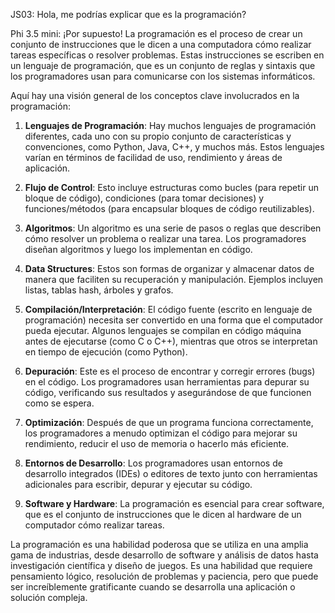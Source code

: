 JS03: Hola, me podrías explicar que es la programación?

Phi 3.5 mini: ¡Por supuesto! La programación es el proceso de crear un conjunto de instrucciones que le dicen a una computadora cómo realizar tareas específicas o resolver problemas. Estas instrucciones se escriben en un lenguaje de programación, que es un conjunto de reglas y sintaxis que los programadores usan para comunicarse con los sistemas informáticos.

Aquí hay una visión general de los conceptos clave involucrados en la programación:

1. **Lenguajes de Programación**: Hay muchos lenguajes de programación diferentes, cada uno con su propio conjunto de características y convenciones, como Python, Java, C++, y muchos más. Estos lenguajes varían en términos de facilidad de uso, rendimiento y áreas de aplicación.

2. **Flujo de Control**: Esto incluye estructuras como bucles (para repetir un bloque de código), condiciones (para tomar decisiones) y funciones/métodos (para encapsular bloques de código reutilizables).

3. **Algoritmos**: Un algoritmo es una serie de pasos o reglas que describen cómo resolver un problema o realizar una tarea. Los programadores diseñan algoritmos y luego los implementan en código.

4. **Data Structures**: Estos son formas de organizar y almacenar datos de manera que faciliten su recuperación y manipulación. Ejemplos incluyen listas, tablas hash, árboles y grafos.

5. **Compilación/Interpretación**: El código fuente (escrito en lenguaje de programación) necesita ser convertido en una forma que el computador pueda ejecutar. Algunos lenguajes se compilan en código máquina antes de ejecutarse (como C o C++), mientras que otros se interpretan en tiempo de ejecución (como Python).

6. **Depuración**: Este es el proceso de encontrar y corregir errores (bugs) en el código. Los programadores usan herramientas para depurar su código, verificando sus resultados y asegurándose de que funcionen como se espera.

7. **Optimización**: Después de que un programa funciona correctamente, los programadores a menudo optimizan el código para mejorar su rendimiento, reducir el uso de memoria o hacerlo más eficiente.

8. **Entornos de Desarrollo**: Los programadores usan entornos de desarrollo integrados (IDEs) o editores de texto junto con herramientas adicionales para escribir, depurar y ejecutar su código.

9. **Software y Hardware**: La programación es esencial para crear software, que es el conjunto de instrucciones que le dicen al hardware de un computador cómo realizar tareas.

La programación es una habilidad poderosa que se utiliza en una amplia gama de industrias, desde desarrollo de software y análisis de datos hasta investigación científica y diseño de juegos. Es una habilidad que requiere pensamiento lógico, resolución de problemas y paciencia, pero que puede ser increíblemente gratificante cuando se desarrolla una aplicación o solución compleja.
